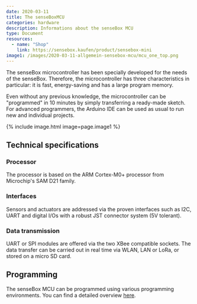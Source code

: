 ```yaml
---
date: 2020-03-11
title: The senseBoxMCU
categories: hardware
description: Informations about the senseBox MCU
type: Document
resources:
  - name: "Shop"
    link: https://sensebox.kaufen/product/sensebox-mini
image1: /images/2020-03-11-allgemein-sensebox-mcu/mcu_one_top.png
---
```


The senseBox microcontroller has been specially developed for the needs of the senseBox. Therefore, the microcontroller has three characteristics in particular: it is fast, energy-saving and has a large program memory.

Even without any previous knowledge, the microcontroller can be "programmed" in 10 minutes by simply transferring a ready-made sketch. For advanced programmers, the Arduino IDE can be used as usual to run new and individual projects.

{% include image.html image=page.image1 %}

## Technical specifications

### Processor
The processor is based on the ARM Cortex-M0+ processor from Microchip's SAM D21 family.

### Interfaces
Sensors and actuators are addressed via the proven interfaces such as I2C, UART and digital I/Os with a robust JST connector system (5V tolerant). 

### Data transmission
UART or SPI modules are offered via the two XBee compatible sockets. The data transfer can be carried out in real time via WLAN, LAN or LoRa, or stored on a micro SD card.  

## Programming
The senseBox MCU can be programmed using various programming environments. You can find a detailed overview [here](/general/general-sensebox-editors/).

